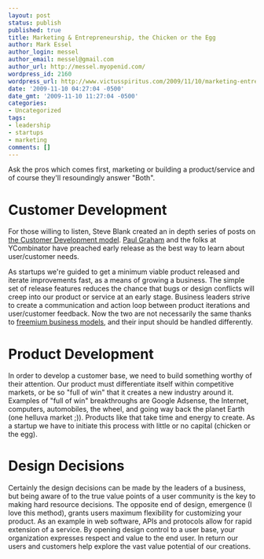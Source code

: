 ```yaml
---
layout: post
status: publish
published: true
title: Marketing & Entrepreneurship, the Chicken or the Egg
author: Mark Essel
author_login: messel
author_email: messel@gmail.com
author_url: http://messel.myopenid.com/
wordpress_id: 2160
wordpress_url: http://www.victusspiritus.com/2009/11/10/marketing-entrepreneurship-the-chicken-or-the-egg/
date: '2009-11-10 04:27:04 -0500'
date_gmt: '2009-11-10 11:27:04 -0500'
categories:
- Uncategorized
tags:
- leadership
- startups
- marketing
comments: []
---
```

<p>Ask the pros which comes first, marketing or building a product/service and of course they'll resoundingly answer "Both".</p>
<h1>Customer Development</h1>
<p>For those willing to listen, Steve Blank created an in depth series of posts on <a href="http://steveblank.com/category/customer-development-manifesto/">the Customer Development model</a>. <a href="http://www.paulgraham.com/startuplessons.html">Paul Graham</a> and the folks at YCombinator have preached early release as the best way to learn about user/customer needs.</p>
<p>As startups we're guided to get a minimum viable product released and iterate improvements fast, as a means of growing a business. The simple set of release features reduces the chance that bugs or design conflicts will creep into our product or service at an early stage. Business leaders strive to create a communication and action loop between product iterations and user/customer feedback. Now the two are not necessarily the same thanks to <a href="http://www.avc.com/a_vc/2009/07/freemium-and-freeconomics.html">freemium business models</a>, and their input should be handled differently.</p>
<h1>Product Development</h1>
<p>In order to develop a customer base, we need to build something worthy of their attention. Our product must differentiate itself within competitive markets, or be so "full of win" that it creates a new industry around it. Examples of "full of win" breakthroughs are Google Adsense, the Internet, computers, automobiles, the wheel, and going way back the planet Earth (one helluva market ;)). Products like that take time and energy to create. As a startup we have to initiate this process with little or no capital (chicken or the egg).</p>
<h1>Design Decisions</h1>
<p>Certainly the design decisions can be made by the leaders of a business, but being aware of to the true value points of a user community is the key to making hard resource decisions. The opposite end of design, emergence (I love this method), grants users maximum flexibility for customizing your product. As an example in web software, APIs and protocols allow for rapid extension of a service. By opening design control to a user base, your organization expresses respect and value to the end user. In return our users and customers help explore the vast value potential of our creations.</p>
